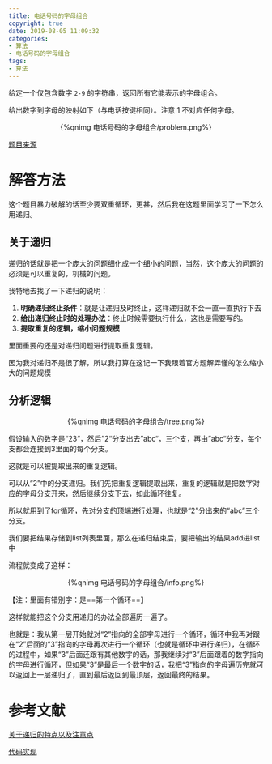 ```yaml
---
title: 电话号码的字母组合
copyright: true
date: 2019-08-05 11:09:32
categories:
- 算法
- 电话号码的字母组合
tags:
- 算法
---
```


给定一个仅包含数字 `2-9` 的字符串，返回所有它能表示的字母组合。

给出数字到字母的映射如下（与电话按键相同）。注意 1 不对应任何字母。

<center>{%qnimg 电话号码的字母组合/problem.png%}</center>



[题目来源](https://leetcode-cn.com/problems/letter-combinations-of-a-phone-number/)

<!--more-->

# 解答方法

这个题目暴力破解的话至少要双重循环，更甚，然后我在这题里面学习了一下怎么用递归。



## 关于递归

递归的话就是把一个庞大的问题细化成一个细小的问题，当然，这个庞大的问题的必须是可以重复的，机械的问题。

我特地去找了一下递归的说明：

1. **明确递归终止条件**：就是让递归及时终止，这样递归就不会一直一直执行下去
2. **给出递归终止时的处理办法**：终止时候需要执行什么，这也是需要写的。
3. **提取重复的逻辑，缩小问题规模**

里面重要的还是对递归问题进行提取重复逻辑。

因为我对递归不是很了解，所以我打算在这记一下我跟着官方题解弄懂的怎么缩小大的问题规模

## 分析逻辑

<center>{%qnimg 电话号码的字母组合/tree.png%}</center>

假设输入的数字是“23“，然后”2“分支出去”abc“，三个支，再由”abc“分支，每个支都会连接到3里面的每个分支。

这就是可以被提取出来的重复逻辑。

可以从“2”中的分支递归。我们先把重复逻辑提取出来，重复的逻辑就是把数字对应的字母分支开来，然后继续分支下去，如此循环往复。

所以就用到了for循环，先对分支的顶端进行处理，也就是“2”分出来的“abc”三个分支。

我们要把结果存储到list列表里面，那么在递归结束后，要把输出的结果add进list中

流程就变成了这样：

<center>{%qnimg 电话号码的字母组合/info.png%}</center>

【注：里面有错别字：是==第一个循环==】

这样就能把这个分支用递归的办法全部遍历一遍了。

也就是：我从第一层开始就对“2”指向的全部字母进行一个循环，循环中我再对跟在“2”后面的“3”指向的字母再次进行一个循环（也就是循环中进行递归），在循环的过程中，如果“3”后面还跟有其他数字的话，那我继续对“3”后面跟着的数字指向的字母进行循环，但如果“3”是最后一个数字的话，我把“3”指向的字母遍历完就可以返回上一层递归了，直到最后返回到最顶层，返回最终的结果。

# 参考文献

[关于递归的特点以及注意点](https://blog.csdn.net/HD243608836/article/details/79973010)

[代码实现]()